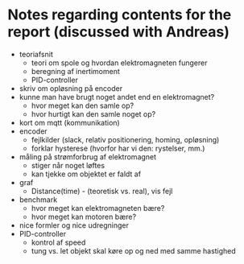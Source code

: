
# Notes regarding contents for the report (discussed with Andreas)

* teoriafsnit
	- teori om spole og hvordan elektromagneten fungerer
	- beregning af inertimoment
	- PID-controller
* skriv om opløsning på encoder
* kunne man have brugt noget andet end en elektromagnet?
	- hvor meget kan den samle op?
	- hvor hurtigt kan den samle noget op?
* kort om mqtt (kommunikation)
* encoder
	- fejlkilder (slack, relativ positionering, homing, opløsning)
	- forklar hysterese (hvorfor har vi den: rystelser, mm.)
* måling på strømforbrug af elektromagnet
	- stiger når noget løftes
	- kan tjekke om objektet er faldt af
* graf
	- Distance(time) - (teoretisk vs. real), vis fejl
* benchmark
	- hvor meget kan elektromagneten bære?
	- hvor meget kan motoren bære?
* nice formler og nice udregninger
* PID-controller
	- kontrol af speed
	- tung vs. let objekt skal køre op og ned med samme hastighed